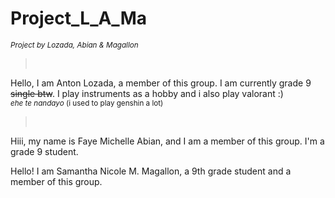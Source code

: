 # Project_L_A_Ma
<sub> _Project by Lozada, Abian & Magallon_ </sub>

>  

Hello, I am Anton Lozada, a member of this group. I am currently grade 9 ~~single btw~~. I play instruments as a hobby and i also play valorant :) <br>
<sup>_ehe te nandayo_ (i used to play genshin a lot)</sup>

>  

Hiii, my name is Faye Michelle Abian, and I am a member of this group. I'm a grade 9 student.

Hello! I am Samantha Nicole M. Magallon, a 9th grade student and a member of this group.
